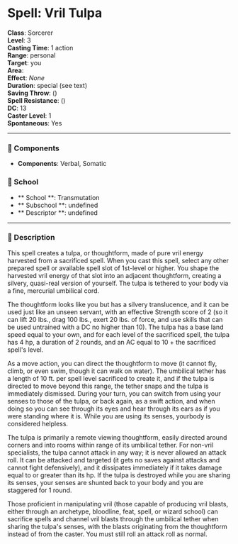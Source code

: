 
# Spell: Vril Tulpa
**Class**: Sorcerer  
**Level**: 3  
**Casting Time**: 1 action  
**Range**: personal  
**Target**: you  
**Area**:   
**Effect**: _None_  
**Duration**: special (see text)  
**Saving Throw**:  ()  
**Spell Resistance**:  ()  
**DC**: 13  
**Caster Level**: 1  
**Spontaneous**: Yes

---

### 🔮 Components
- **Components**: Verbal, Somatic

### 🏫 School
- ** School **: Transmutation
- ** Subschool **: undefined
- ** Descriptor **: undefined
---

### 📜 Description
This spell creates a tulpa, or thoughtform, made of pure vril energy harvested from a sacrificed spell. When you cast this spell, select any other prepared spell or available spell slot of 1st-level or higher. You shape the harvested vril energy of that slot into an adjacent thoughtform, creating a silvery, quasi-real version of yourself. The tulpa is tethered to your body via a fine, mercurial umbilical cord.

The thoughtform looks like you but has a silvery translucence, and it can be used just like an unseen servant, with an effective Strength score of 2 (so it can lift 20 lbs., drag 100 lbs., exert 20 lbs. of force, and use skills that can be used untrained with a DC no higher than 10). The tulpa has a base land speed equal to your own, and for each level of the sacrificed spell, the tulpa has 4 hp, a duration of 2 rounds, and an AC equal to 10 + the sacrificed spell's level.

As a move action, you can direct the thoughtform to move (it cannot fly, climb, or even swim, though it can walk on water). The umbilical tether has a length of 10 ft. per spell level sacrificed to create it, and if the tulpa is directed to move beyond this range, the tether snaps and the tulpa is immediately dismissed. During your turn, you can switch from using your senses to those of the tulpa, or back again, as a swift action, and when doing so you can see through its eyes and hear through its ears as if you were standing where it is. While you are using its senses, yourbody is considered helpless.

The tulpa is primarily a remote viewing thoughtform, easily directed around corners and into rooms within range of its umbilical tether. For non-vril specialists, the tulpa cannot attack in any way; it is never allowed an attack roll. It can be attacked and targeted (it gets no saves against attacks and cannot fight defensively), and it dissipates immediately if it takes damage equal to or greater than its hp. If the tulpa is destroyed while you are sharing its senses, your senses are shunted back to your body and you are staggered for 1 round.

Those proficient in manipulating vril (those capable of producing vril blasts, either through an archetype, bloodline, feat, spell, or wizard school) can sacrifice spells and channel vril blasts through the umbilical tether when sharing the tulpa's senses, with the blasts originating from the thoughtform instead of from the caster. You must still roll an attack roll as normal.
